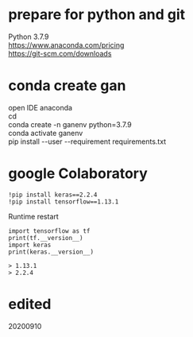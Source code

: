 # prepare for python and git

Python 3.7.9  
https://www.anaconda.com/pricing   
https://git-scm.com/downloads  

# conda create gan 

open IDE anaconda  
cd  
conda create -n ganenv python=3.7.9  
conda activate ganenv  
pip install --user --requirement requirements.txt  

# google Colaboratory  

```
!pip install keras==2.2.4  
!pip install tensorflow==1.13.1  
```

Runtime restart  


```
import tensorflow as tf
print(tf.__version__)
import keras
print(keras.__version__)

> 1.13.1
> 2.2.4
```

# edited
20200910



